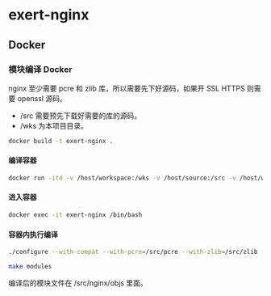 # exert-nginx

## Docker

### 模块编译 Docker

nginx 至少需要 pcre 和 zlib 库，所以需要先下好源码，如果开 SSL HTTPS 则需要 openssl 源码。

- /src 需要预先下载好需要的库的源码。
- /wks 为本项目目录。

```bash
docker build -t exert-nginx .
```

#### 编译容器

```bash
docker run -itd -v /host/workspace:/wks -v /host/source:/src -v /host/workspace/conf:/etc/nginx -w /src/nginx --name exert-nginx exert-nginx
```

#### 进入容器

```bash
docker exec -it exert-nginx /bin/bash
```

#### 容器内执行编译

```bash
./configure --with-compat --with-pcre=/src/pcre --with-zlib=/src/zlib --add-dynamic-module=/wks

make modules
```

编译后的模块文件在 /src/nginx/objs 里面。
